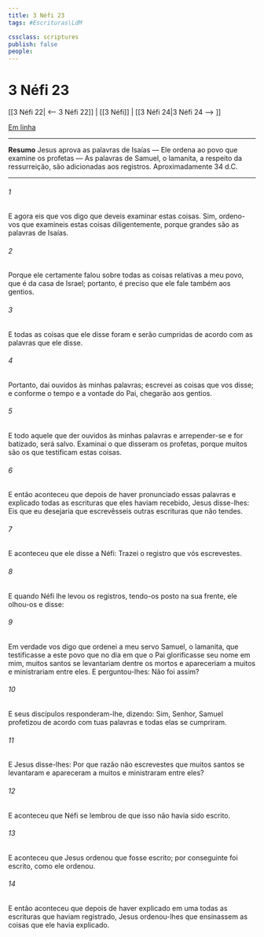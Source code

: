 ```yaml
---
title: 3 Néfi 23
tags: #Escrituras\LdM

cssclass: scriptures
publish: false
people:
---
```


# 3 Néfi 23
[[3 Néfi 22| <-- 3 Néfi 22]] | [[3 Néfi]] | [[3 Néfi 24|3 Néfi 24 --> ]]

[Em linha](https://churchofjesuschrist.org/study/scriptures/bofm/3-ne/23?lang=por)

---
__Resumo__
Jesus aprova as palavras de Isaías — Ele ordena ao povo que examine os profetas — As palavras de Samuel, o lamanita, a respeito da ressurreição, são adicionadas aos registros. Aproximadamente 34 d.C.

---
###### 1 
E agora eis que vos digo que deveis examinar estas coisas. Sim, ordeno-vos que examineis estas coisas diligentemente, porque grandes são as palavras de Isaías.

###### 2 
Porque ele certamente falou sobre todas as coisas relativas a meu povo, que é da casa de Israel; portanto, é preciso que ele fale também aos gentios.

###### 3 
E todas as coisas que ele disse foram e serão cumpridas de acordo com as palavras que ele disse.

###### 4 
Portanto, dai ouvidos às minhas palavras; escrevei as coisas que vos disse; e conforme o tempo e a vontade do Pai, chegarão aos gentios.

###### 5 
E todo aquele que der ouvidos às minhas palavras e arrepender-se e for batizado, será salvo. Examinai o que disseram os profetas, porque muitos são os que testificam estas coisas.

###### 6 
E então aconteceu que depois de haver pronunciado essas palavras e explicado todas as escrituras que eles haviam recebido, Jesus disse-lhes: Eis que eu desejaria que escrevêsseis outras escrituras que não tendes.

###### 7 
E aconteceu que ele disse a Néfi: Trazei o registro que vós escrevestes.

###### 8 
E quando Néfi lhe levou os registros, tendo-os posto na sua frente, ele olhou-os e disse:

###### 9 
Em verdade vos digo que ordenei a meu servo Samuel, o lamanita, que testificasse a este povo que no dia em que o Pai glorificasse seu nome em mim, muitos santos se levantariam dentre os mortos e apareceriam a muitos e ministrariam entre eles. E perguntou-lhes: Não foi assim?

###### 10 
E seus discípulos responderam-lhe, dizendo: Sim, Senhor, Samuel profetizou de acordo com tuas palavras e todas elas se cumpriram.

###### 11 
E Jesus disse-lhes: Por que razão não escrevestes que muitos santos se levantaram e apareceram a muitos e ministraram entre eles?

###### 12 
E aconteceu que Néfi se lembrou de que isso não havia sido escrito.

###### 13 
E aconteceu que Jesus ordenou que fosse escrito; por conseguinte foi escrito, como ele ordenou.

###### 14 
E então aconteceu que depois de haver explicado em uma todas as escrituras que haviam registrado, Jesus ordenou-lhes que ensinassem as coisas que ele havia explicado.

